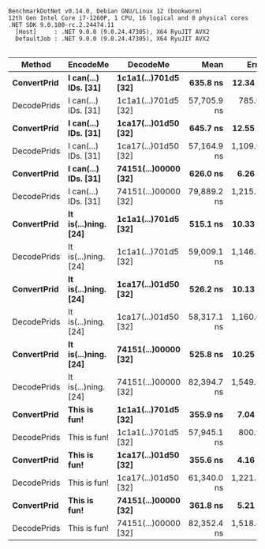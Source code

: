 ```

BenchmarkDotNet v0.14.0, Debian GNU/Linux 12 (bookworm)
12th Gen Intel Core i7-1260P, 1 CPU, 16 logical and 8 physical cores
.NET SDK 9.0.100-rc.2.24474.11
  [Host]     : .NET 9.0.0 (9.0.24.47305), X64 RyuJIT AVX2
  DefaultJob : .NET 9.0.0 (9.0.24.47305), X64 RyuJIT AVX2


```
| Method      | EncodeMe             | DecodeMe             | Mean        | Error       | StdDev      | Gen0    | Gen1   | Allocated |
|------------ |--------------------- |--------------------- |------------:|------------:|------------:|--------:|-------:|----------:|
| **ConvertPrid** | **I can(...) IDs. [31]** | **1c1a1(...)701d5 [32]** |    **635.8 ns** |    **12.34 ns** |    **14.22 ns** |  **0.0639** |      **-** |     **608 B** |
| DecodePrids | I can(...) IDs. [31] | 1c1a1(...)701d5 [32] | 57,705.9 ns |   785.99 ns |   696.76 ns |  9.5215 | 0.0610 |   90088 B |
| **ConvertPrid** | **I can(...) IDs. [31]** | **1ca17(...)01d50 [32]** |    **645.7 ns** |    **12.55 ns** |    **13.43 ns** |  **0.0639** |      **-** |     **608 B** |
| DecodePrids | I can(...) IDs. [31] | 1ca17(...)01d50 [32] | 57,164.9 ns | 1,109.90 ns | 1,403.67 ns |  9.5825 | 0.0610 |   90232 B |
| **ConvertPrid** | **I can(...) IDs. [31]** | **74151(...)00000 [32]** |    **626.0 ns** |     **6.26 ns** |     **5.86 ns** |  **0.0639** |      **-** |     **608 B** |
| DecodePrids | I can(...) IDs. [31] | 74151(...)00000 [32] | 79,889.2 ns | 1,215.75 ns | 1,137.21 ns | 12.5732 |      - |  118952 B |
| **ConvertPrid** | **It is(...)ning. [24]** | **1c1a1(...)701d5 [32]** |    **515.1 ns** |    **10.33 ns** |    **16.98 ns** |  **0.0553** |      **-** |     **528 B** |
| DecodePrids | It is(...)ning. [24] | 1c1a1(...)701d5 [32] | 59,009.1 ns | 1,146.54 ns | 1,716.09 ns |  9.5215 | 0.0610 |   90088 B |
| **ConvertPrid** | **It is(...)ning. [24]** | **1ca17(...)01d50 [32]** |    **526.2 ns** |    **10.13 ns** |    **12.06 ns** |  **0.0553** |      **-** |     **528 B** |
| DecodePrids | It is(...)ning. [24] | 1ca17(...)01d50 [32] | 58,317.1 ns | 1,160.67 ns | 1,807.03 ns |  9.5215 |      - |   90232 B |
| **ConvertPrid** | **It is(...)ning. [24]** | **74151(...)00000 [32]** |    **525.8 ns** |    **10.25 ns** |     **9.09 ns** |  **0.0553** |      **-** |     **528 B** |
| DecodePrids | It is(...)ning. [24] | 74151(...)00000 [32] | 82,394.7 ns | 1,549.32 ns | 1,373.44 ns | 12.5732 |      - |  118952 B |
| **ConvertPrid** | **This is fun!**         | **1c1a1(...)701d5 [32]** |    **355.9 ns** |     **7.04 ns** |     **6.24 ns** |  **0.0429** |      **-** |     **408 B** |
| DecodePrids | This is fun!         | 1c1a1(...)701d5 [32] | 57,945.1 ns |   800.95 ns |   749.21 ns |  9.5215 |      - |   90088 B |
| **ConvertPrid** | **This is fun!**         | **1ca17(...)01d50 [32]** |    **355.6 ns** |     **4.16 ns** |     **3.69 ns** |  **0.0429** |      **-** |     **408 B** |
| DecodePrids | This is fun!         | 1ca17(...)01d50 [32] | 61,340.0 ns | 1,221.35 ns | 1,972.24 ns |  9.5825 | 0.0610 |   90232 B |
| **ConvertPrid** | **This is fun!**         | **74151(...)00000 [32]** |    **361.8 ns** |     **5.21 ns** |     **4.87 ns** |  **0.0429** |      **-** |     **408 B** |
| DecodePrids | This is fun!         | 74151(...)00000 [32] | 82,352.4 ns | 1,518.80 ns | 1,420.69 ns | 12.5732 |      - |  118952 B |
